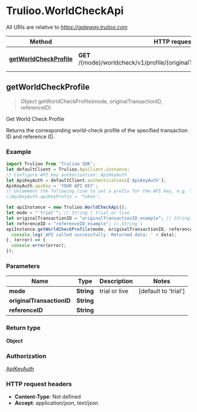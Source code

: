 # Trulioo.WorldCheckApi

All URIs are relative to *https://gateway.trulioo.com*

Method | HTTP request | Description
------------- | ------------- | -------------
[**getWorldCheckProfile**](WorldCheckApi.md#getWorldCheckProfile) | **GET** /{mode}/worldcheck/v1/profile/{originalTransactionID}/{referenceID} | Get World Check Profile



## getWorldCheckProfile

> Object getWorldCheckProfile(mode, originalTransactionID, referenceID)

Get World Check Profile

Returns the corresponding world-check profile of the specified transaction ID and reference ID.

### Example

```javascript
import Trulioo from 'Trulioo SDK';
let defaultClient = Trulioo.ApiClient.instance;
// Configure API key authorization: ApiKeyAuth
let ApiKeyAuth = defaultClient.authentications['ApiKeyAuth'];
ApiKeyAuth.apiKey = 'YOUR API KEY';
// Uncomment the following line to set a prefix for the API key, e.g. "Token" (defaults to null)
//ApiKeyAuth.apiKeyPrefix = 'Token';

let apiInstance = new Trulioo.WorldCheckApi();
let mode = "'trial'"; // String | trial or live
let originalTransactionID = "originalTransactionID_example"; // String | 
let referenceID = "referenceID_example"; // String | 
apiInstance.getWorldCheckProfile(mode, originalTransactionID, referenceID).then((data) => {
  console.log('API called successfully. Returned data: ' + data);
}, (error) => {
  console.error(error);
});

```

### Parameters


Name | Type | Description  | Notes
------------- | ------------- | ------------- | -------------
 **mode** | **String**| trial or live | [default to &#39;trial&#39;]
 **originalTransactionID** | **String**|  | 
 **referenceID** | **String**|  | 

### Return type

**Object**

### Authorization

[ApiKeyAuth](../README.md#ApiKeyAuth)

### HTTP request headers

- **Content-Type**: Not defined
- **Accept**: application/json, text/json

